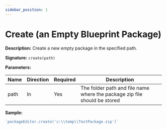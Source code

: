 ```yaml
---
sidebar_position: 1
---
```


# Create (an Empty Blueprint Package)

**Description:** Create a new empty package in the specified path.

**Signature:** `create(path)`

**Parameters:**

| Name | Direction | Required | Description |
| --- | --- | --- | --- |
| path | In | Yes | The folder path and file name where the package zip file should be stored |



**Sample:**
```javascript
`packageEditor.create('c:\\temp\\TestPackage.zip')`
```